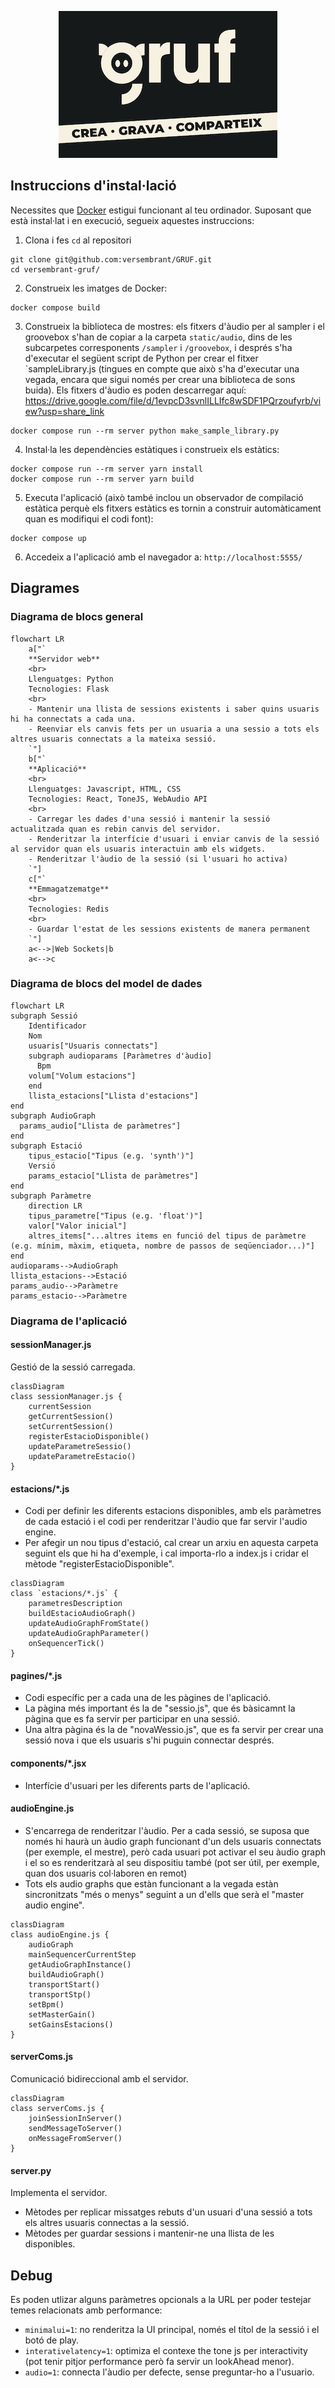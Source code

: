 <p align="center">
  <img src="_docs/logo_readme.png" alt="logo">
</p>

## Instruccions d'instal·lació

Necessites que [Docker](https://www.docker.com/products/docker-desktop/) estigui funcionant al teu ordinador. Suposant que està instal·lat i en execució, segueix aquestes instruccions:

1. Clona i fes `cd` al repositori

```shell
git clone git@github.com:versembrant/GRUF.git
cd versembrant-gruf/
```

2. Construeix les imatges de Docker:

```shell
docker compose build
```

3. Construeix la biblioteca de mostres: els fitxers d'àudio per al sampler i el groovebox s'han de copiar a la carpeta `static/audio`, dins de les subcarpetes corresponents `/sampler` i `/groovebox`, i després s'ha d'executar el següent script de Python per crear el fitxer `sampleLibrary.js (tingues en compte que això s'ha d'executar una vegada, encara que sigui només per crear una biblioteca de sons buida). Els fitxers d'àudio es poden descarregar aquí: https://drive.google.com/file/d/1evpcD3svnlILLIfc8wSDF1PQrzoufyrb/view?usp=share_link

```shell
docker compose run --rm server python make_sample_library.py
```

4. Instal·la les dependències estàtiques i construeix els estàtics:

```shell
docker compose run --rm server yarn install
docker compose run --rm server yarn build
```

5. Executa l'aplicació (això també inclou un observador de compilació estàtica perquè els fitxers estàtics es tornin a construir automàticament quan es modifiqui el codi font):

```shell
docker compose up
```

6. Accedeix a l'aplicació amb el navegador a: `http://localhost:5555/`



## Diagrames

### Diagrama de blocs general

```mermaid
flowchart LR
    a["`
    **Servidor web**
    <br>
    Llenguatges: Python
    Tecnologies: Flask
    <br>
    - Mantenir una llista de sessions existents i saber quins usuaris hi ha connectats a cada una.
    - Reenviar els canvis fets per un usuaria a una sessio a tots els altres usuaris connectats a la mateixa sessió.
    `"]
    b["`
    **Aplicació**
    <br>
    Llenguatges: Javascript, HTML, CSS
    Tecnologies: React, ToneJS, WebAudio API
    <br>
    - Carregar les dades d'una sessió i mantenir la sessió actualitzada quan es rebin canvis del servidor.
    - Renderitzar la interfície d'usuari i enviar canvis de la sessió al servidor quan els usuaris interactuin amb els widgets.
    - Renderitzar l'àudio de la sessió (si l'usuari ho activa)
    `"]
    c["`
    **Emmagatzematge**
    <br>
    Tecnologies: Redis
    <br>
    - Guardar l'estat de les sessions existents de manera permanent
    `"]
    a<-->|Web Sockets|b
    a<-->c
```

### Diagrama de blocs del model de dades

```mermaid
flowchart LR
subgraph Sessió
    Identificador
    Nom
    usuaris["Usuaris connectats"]
    subgraph audioparams [Paràmetres d'àudio]
      Bpm
    volum["Volum estacions"]
    end
    llista_estacions["Llista d'estacions"]
end
subgraph AudioGraph
  params_audio["Llista de paràmetres"]
end
subgraph Estació
    tipus_estacio["Tipus (e.g. 'synth')"]
    Versió
    params_estacio["Llista de paràmetres"]
end
subgraph Paràmetre
    direction LR
    tipus_parametre["Tipus (e.g. 'float')"]
    valor["Valor inicial"]
    altres_items["...altres items en funció del tipus de paràmetre (e.g. mínim, màxim, etiqueta, nombre de passos de seqüenciador...)"]
end
audioparams-->AudioGraph
llista_estacions-->Estació
params_audio-->Paràmetre
params_estacio-->Paràmetre
```

### Diagrama de l'aplicació
#### sessionManager.js
Gestió de la sessió carregada.
```mermaid
classDiagram
class sessionManager.js {
    currentSession
    getCurrentSession()
    setCurrentSession()
    registerEstacioDisponible()
    updateParametreSessio()
    updateParametreEstacio()
}
```

#### estacions/*.js
- Codi per definir les diferents estacions disponibles, amb els paràmetres de cada estació i el codi per renderitzar l'àudio que far servir l'audio engine.
- Per afegir un nou tipus d'estació, cal crear un arxiu en aquesta carpeta seguint els que hi ha d'exemple, i cal importa-rlo a index.js i cridar el mètode "registerEstacioDisponible".
```mermaid
classDiagram
class `estacions/*.js` {
    parametresDescription
    buildEstacioAudioGraph()
    updateAudioGraphFromState()
    updateAudioGraphParameter()
    onSequencerTick()
}
```

#### pagines/*.js
- Codi específic per a cada una de les pàgines de l'aplicació.
- La pàgina més important és la de "sessio.js", que és bàsicamnt la pàgina que es fa servir per participar en una sessió.
- Una altra pàgina és la de "novaWessio.js", que es fa servir per crear una sessió nova i que els usuaris s'hi puguin connectar després.


#### components/*.jsx
- Interfície d'usuari per les diferents parts de l'aplicació.

#### audioEngine.js
- S'encarrega de renderitzar l'àudio. Per a cada sessió, se suposa que només hi haurà un àudio graph funcionant d'un dels usuaris connectats (per exemple, el mestre), però cada usuari pot activar el seu àudio graph i el so es renderitzarà al seu dispositiu també (pot ser útil, per exemple, quan dos usuaris col·laboren en remot)
- Tots els audio graphs que estàn funcionant a la vegada estàn sincronitzats "més o menys" seguint a un d'ells que serà el "master audio engine".

```mermaid
classDiagram
class audioEngine.js {
    audioGraph
    mainSequencerCurrentStep
    getAudioGraphInstance()
    buildAudioGraph()
    transportStart()
    transportStp()
    setBpm()
    setMasterGain()
    setGainsEstacions()
}
```

#### serverComs.js
Comunicació bidireccional amb el servidor.

```mermaid
classDiagram
class serverComs.js {
    joinSessionInServer()
    sendMessageToServer()
    onMessageFromServer()
}
```

#### server.py
Implementa el servidor.
- Mètodes per replicar missatges rebuts d'un usuari d'una sessió a tots els altres usuaris connectas a la sessió.
- Mètodes per guardar sessions i mantenir-ne una llista de les disponibles.

## Debug

Es poden utlizar alguns paràmetres opcionals a la URL per poder testejar temes relacionats amb performance:

* `minimalui=1`: no renderitza la UI principal, només el títol de la sessió i el botó de play.
* `interativelatency=1`: optimiza el contexe the tone js per interactivity (pot tenir pitjor performance però fa servir un lookAhead menor).
* `audio=1`: connecta l'àudio per defecte, sense preguntar-ho a l'usuario.